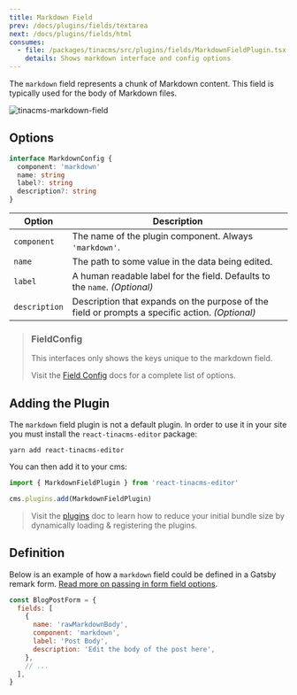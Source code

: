 ```yaml
---
title: Markdown Field
prev: /docs/plugins/fields/textarea
next: /docs/plugins/fields/html
consumes:
  - file: /packages/tinacms/src/plugins/fields/MarkdownFieldPlugin.tsx
    details: Shows markdown interface and config options
---
```


The `markdown` field represents a chunk of Markdown content. This field is typically used for the body of Markdown files.

![tinacms-markdown-field](/img/fields/markdown.png)

## Options

```typescript
interface MarkdownConfig {
  component: 'markdown'
  name: string
  label?: string
  description?: string
}
```

| Option        | Description                                                                                     |
| ------------- | ----------------------------------------------------------------------------------------------- |
| `component`   | The name of the plugin component. Always `'markdown'`.                                          |
| `name`        | The path to some value in the data being edited.                                                |
| `label`       | A human readable label for the field. Defaults to the `name`. _(Optional)_                      |
| `description` | Description that expands on the purpose of the field or prompts a specific action. _(Optional)_ |

> ### FieldConfig
>
> This interfaces only shows the keys unique to the markdown field.
>
> Visit the [Field Config](/docs/plugins/fields) docs for a complete list of options.

## Adding the Plugin

The `markdown` field plugin is not a default plugin. In order to use it in your site you must install the `react-tinacms-editor` package:

```
yarn add react-tinacms-editor
```

You can then add it to your cms:

```ts
import { MarkdownFieldPlugin } from 'react-tinacms-editor'

cms.plugins.add(MarkdownFieldPlugin)
```

> Visit the [plugins](/docs/plugins) doc to learn how to reduce your initial bundle size by dynamically loading & registering the plugins.

## Definition

Below is an example of how a `markdown` field could be defined in a Gatsby remark form. [Read more on passing in form field options](/docs/gatsby/markdown#customizing-remark-forms).

```javascript
const BlogPostForm = {
  fields: [
    {
      name: 'rawMarkdownBody',
      component: 'markdown',
      label: 'Post Body',
      description: 'Edit the body of the post here',
    },
    // ...
  ],
}
```
